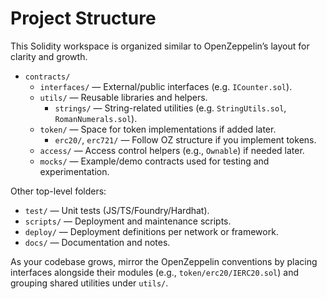 # Project Structure

This Solidity workspace is organized similar to OpenZeppelin’s layout for clarity and growth.

- `contracts/`
  - `interfaces/` — External/public interfaces (e.g. `ICounter.sol`).
  - `utils/` — Reusable libraries and helpers.
    - `strings/` — String-related utilities (e.g. `StringUtils.sol`, `RomanNumerals.sol`).
  - `token/` — Space for token implementations if added later.
    - `erc20/`, `erc721/` — Follow OZ structure if you implement tokens.
  - `access/` — Access control helpers (e.g., `Ownable`) if needed later.
  - `mocks/` — Example/demo contracts used for testing and experimentation.

Other top-level folders:

- `test/` — Unit tests (JS/TS/Foundry/Hardhat).
- `scripts/` — Deployment and maintenance scripts.
- `deploy/` — Deployment definitions per network or framework.
- `docs/` — Documentation and notes.

As your codebase grows, mirror the OpenZeppelin conventions by placing interfaces alongside their modules (e.g., `token/erc20/IERC20.sol`) and grouping shared utilities under `utils/`.
